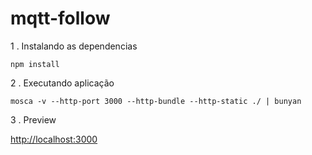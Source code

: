 # mqtt-follow

1 . Instalando as dependencias

```
npm install
```

2 . Executando aplicação

```
mosca -v --http-port 3000 --http-bundle --http-static ./ | bunyan
``` 

3 . Preview

[http://localhost:3000](http://localhost:3000)
